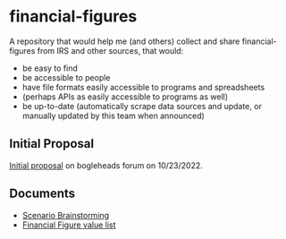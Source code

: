 # financial-figures

A repository that would help me (and others) collect and share financial-figures from IRS and other sources, that would:
- be easy to find
- be accessible to people
- have file formats easily accessible to programs and spreadsheets
- (perhaps APIs as easily accessible to programs as well)
- be up-to-date (automatically scrape data sources and update, or manually updated by this team when announced)

## Initial Proposal
[Initial proposal](https://www.bogleheads.org/forum/viewtopic.php?p=6928838#p6928838) on bogleheads forum on 10/23/2022.

## Documents

- [Scenario Brainstorming](brainstorming.md)
- [Financial Figure value list](values.md)
